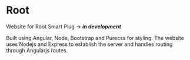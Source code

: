 # Root
Website for Root Smart Plug -> ***in development***

Built using Angular, Node, Bootstrap and Purecss for styling. The website uses Nodejs and Express to establish the server and handles routing through Angularjs routes.
